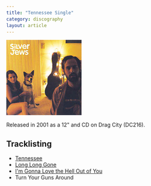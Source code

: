 ```yaml
---
title: "Tennessee Single"
category: discography
layout: article
---
```


![Sleeve](tennessee.jpg)

Released in 2001 as a 12" and CD on Drag City (DC216).

## Tracklisting

- [Tennessee](../songs/tennessee.html)
- [Long Long Gone](../songs/long-long-gone.html)
- [I'm Gonna Love the Hell Out of You](../songs/im-gonna-love-the-hell-out-of-you.html)
- Turn Your Guns Around
